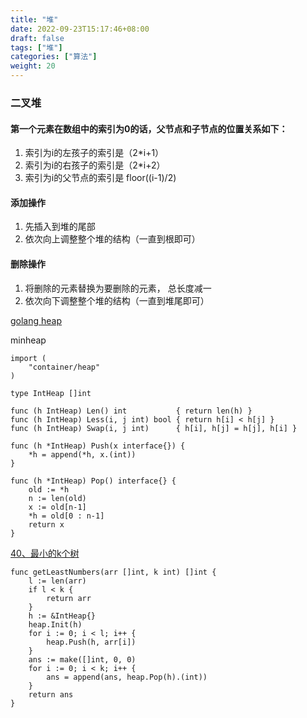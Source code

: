```yaml
---
title: "堆"
date: 2022-09-23T15:17:46+08:00
draft: false
tags: ["堆"]
categories: ["算法"]
weight: 20
---
```


### 二叉堆

#### 第一个元素在数组中的索引为0的话，父节点和子节点的位置关系如下：
1. 索引为i的左孩子的索引是（2*i+1）
2. 索引为i的右孩子的索引是（2*i+2）
3. 索引为i的父节点的索引是 floor((i-1)/2)

#### 添加操作
1. 先插入到堆的尾部
2. 依次向上调整整个堆的结构（一直到根即可）

#### 删除操作
1. 将删除的元素替换为要删除的元素， 总长度减一
2. 依次向下调整整个堆的结构（一直到堆尾即可）

[golang heap](https://pkg.go.dev/container/heap)

minheap
``` golang
import (
    "container/heap"
)

type IntHeap []int

func (h IntHeap) Len() int           { return len(h) }
func (h IntHeap) Less(i, j int) bool { return h[i] < h[j] }
func (h IntHeap) Swap(i, j int)      { h[i], h[j] = h[j], h[i] }

func (h *IntHeap) Push(x interface{}) {
    *h = append(*h, x.(int))
}

func (h *IntHeap) Pop() interface{} {
    old := *h
    n := len(old)
    x := old[n-1]
    *h = old[0 : n-1]
    return x
}
```

[40、最小的k个树](https://leetcode-cn.com/problems/zui-xiao-de-kge-shu-lcof/)
``` golang
func getLeastNumbers(arr []int, k int) []int {
    l := len(arr)
    if l < k {
        return arr
    }
    h := &IntHeap{}
    heap.Init(h)
    for i := 0; i < l; i++ {
        heap.Push(h, arr[i])
    }
    ans := make([]int, 0, 0)
    for i := 0; i < k; i++ {
        ans = append(ans, heap.Pop(h).(int))
    }
    return ans
}
```


